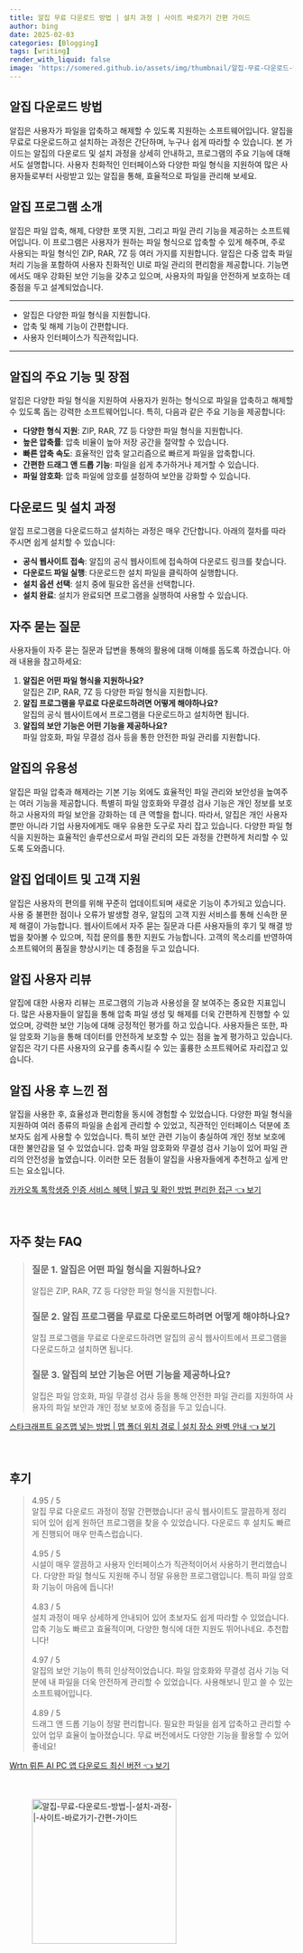 ```yaml
---
title: 알집 무료 다운로드 방법 | 설치 과정 | 사이트 바로가기 간편 가이드
author: bing
date: 2025-02-03
categories: [Blogging]
tags: [writing]
render_with_liquid: false
image: 'https://somered.github.io/assets/img/thumbnail/알집-무료-다운로드-방법-|-설치-과정-|-사이트-바로가기-간편-가이드.webp'
---
```



<h2 id='알집 다운로드 방법'>알집 다운로드 방법</h2>

<p>알집은 사용자가 파일을 압축하고 해제할 수 있도록 지원하는 소프트웨어입니다. 알집을 무료로 다운로드하고 설치하는 과정은 간단하며, 누구나 쉽게 따라할 수 있습니다. 본 가이드는 알집의 다운로드 및 설치 과정을 상세히 안내하고, 프로그램의 주요 기능에 대해서도 설명합니다. 사용자 친화적인 인터페이스와 다양한 파일 형식을 지원하여 많은 사용자들로부터 사랑받고 있는 알집을 통해, 효율적으로 파일을 관리해 보세요.</p>

<h2 id='알집 프로그램 소개'>알집 프로그램 소개</h2>

<p>알집은 파일 압축, 해제, 다양한 포맷 지원, 그리고 파일 관리 기능을 제공하는 소프트웨어입니다. 이 프로그램은 사용자가 원하는 파일 형식으로 압축할 수 있게 해주며, 주로 사용되는 파일 형식인 ZIP, RAR, 7Z 등 여러 가지를 지원합니다. 알집은 다중 압축 파일 처리 기능을 포함하여 사용자 친화적인 UI로 파일 관리의 편리함을 제공합니다. 기능면에서도 매우 강화된 보안 기능을 갖추고 있으며, 사용자의 파일을 안전하게 보호하는 데 중점을 두고 설계되었습니다.</p>

<hr />

<ul>
    <li>알집은 다양한 파일 형식을 지원합니다.</li>
    <li>압축 및 해제 기능이 간편합니다.</li>
    <li>사용자 인터페이스가 직관적입니다.</li>
</ul>

<hr />

<h2 id='알집의 주요 기능 및 장점'>알집의 주요 기능 및 장점</h2>

<p>알집은 다양한 파일 형식을 지원하여 사용자가 원하는 형식으로 파일을 압축하고 해제할 수 있도록 돕는 강력한 소프트웨어입니다. 특히, 다음과 같은 주요 기능을 제공합니다:</p>

<ul>
    <li><b>다양한 형식 지원</b>: ZIP, RAR, 7Z 등 다양한 파일 형식을 지원합니다.</li>
    <li><b>높은 압축률</b>: 압축 비율이 높아 저장 공간을 절약할 수 있습니다.</li>
    <li><b>빠른 압축 속도</b>: 효율적인 압축 알고리즘으로 빠르게 파일을 압축합니다.</li>
    <li><b>간편한 드래그 앤 드롭 기능</b>: 파일을 쉽게 추가하거나 제거할 수 있습니다.</li>
    <li><b>파일 암호화</b>: 압축 파일에 암호를 설정하여 보안을 강화할 수 있습니다.</li>
</ul>

<h2 id='다운로드 및 설치 과정'>다운로드 및 설치 과정</h2>

<p>알집 프로그램을 다운로드하고 설치하는 과정은 매우 간단합니다. 아래의 절차를 따라 주시면 쉽게 설치할 수 있습니다:</p>

<ul>
    <li><b>공식 웹사이트 접속</b>: 알집의 공식 웹사이트에 접속하여 다운로드 링크를 찾습니다.</li>
    <li><b>다운로드 파일 실행</b>: 다운로드한 설치 파일을 클릭하여 실행합니다.</li>
    <li><b>설치 옵션 선택</b>: 설치 중에 필요한 옵션을 선택합니다.</li>
    <li><b>설치 완료</b>: 설치가 완료되면 프로그램을 실행하여 사용할 수 있습니다.</li>
</ul>

<h2 id='자주 묻는 질문'>자주 묻는 질문</h2>

<p>사용자들이 자주 묻는 질문과 답변을 통해의 활용에 대해 이해를 돕도록 하겠습니다. 아래 내용을 참고하세요:</p>

<ol>
    <li><b>알집은 어떤 파일 형식을 지원하나요?</b><br>알집은 ZIP, RAR, 7Z 등 다양한 파일 형식을 지원합니다.</li>
    <li><b>알집 프로그램을 무료로 다운로드하려면 어떻게 해야하나요?</b><br>알집의 공식 웹사이트에서 프로그램을 다운로드하고 설치하면 됩니다.</li>
    <li><b>알집의 보안 기능은 어떤 기능을 제공하나요?</b><br>파일 암호화, 파일 무결성 검사 등을 통한 안전한 파일 관리를 지원합니다.</li>
</ol>

<h2 id='알집의 유용성'>알집의 유용성</h2>

<p>알집은 파일 압축과 해제라는 기본 기능 외에도 효율적인 파일 관리와 보안성을 높여주는 여러 기능을 제공합니다. 특별히 파일 암호화와 무결성 검사 기능은 개인 정보를 보호하고 사용자의 파일 보안을 강화하는 데 큰 역할을 합니다. 따라서, 알집은 개인 사용자 뿐만 아니라 기업 사용자에게도 매우 유용한 도구로 자리 잡고 있습니다. 다양한 파일 형식을 지원하는 효율적인 솔루션으로서 파일 관리의 모든 과정을 간편하게 처리할 수 있도록 도와줍니다.</p>

<h2 id='알집 업데이트 및 고객 지원'>알집 업데이트 및 고객 지원</h2>

<p>알집은 사용자의 편의를 위해 꾸준히 업데이트되며 새로운 기능이 추가되고 있습니다. 사용 중 불편한 점이나 오류가 발생할 경우, 알집의 고객 지원 서비스를 통해 신속한 문제 해결이 가능합니다. 웹사이트에서 자주 묻는 질문과 다른 사용자들의 후기 및 해결 방법을 찾아볼 수 있으며, 직접 문의를 통한 지원도 가능합니다. 고객의 목소리를 반영하여 소프트웨어의 품질을 향상시키는 데 중점을 두고 있습니다.</p>

<h2 id='알집 사용자 리뷰'>알집 사용자 리뷰</h2>

<p>알집에 대한 사용자 리뷰는 프로그램의 기능과 사용성을 잘 보여주는 중요한 지표입니다. 많은 사용자들이 알집을 통해 압축 파일 생성 및 해제를 더욱 간편하게 진행할 수 있었으며, 강력한 보안 기능에 대해 긍정적인 평가를 하고 있습니다. 사용자들은 또한, 파일 암호화 기능을 통해 데이터를 안전하게 보호할 수 있는 점을 높게 평가하고 있습니다. 알집은 각기 다른 사용자의 요구를 충족시킬 수 있는 훌륭한 소프트웨어로 자리잡고 있습니다.</p>

<h2 id='알집 사용 후 느낀 점'>알집 사용 후 느낀 점</h2>

<p>알집을 사용한 후, 효율성과 편리함을 동시에 경험할 수 있었습니다. 다양한 파일 형식을 지원하여 여러 종류의 파일을 손쉽게 관리할 수 있었고, 직관적인 인터페이스 덕분에 초보자도 쉽게 사용할 수 있었습니다. 특히 보안 관련 기능이 충실하여 개인 정보 보호에 대한 불안감을 덜 수 있었습니다. 압축 파일 암호화와 무결성 검사 기능이 있어 파일 관리의 안전성을 높였습니다. 이러한 모든 점들이 알집을 사용자들에게 추천하고 싶게 만드는 요소입니다.</p>


<p><a class="click-button" title="카카오톡 톡학생증 인증 서비스 혜택 | 발급 및 확인 방법 편리한 접근" href="https://somered.github.io/posts/%EC%B9%B4%EC%B9%B4%EC%98%A4%ED%86%A1-%ED%86%A1%ED%95%99%EC%83%9D%EC%A6%9D-%EC%9D%B8%EC%A6%9D-%EC%84%9C%EB%B9%84%EC%8A%A4-%ED%98%9C%ED%83%9D-%EB%B0%9C%EA%B8%89-%EB%B0%8F-%ED%99%95%EC%9D%B8-%EB%B0%A9%EB%B2%95-%ED%8E%B8%EB%A6%AC%ED%95%9C-%EC%A0%91%EA%B7%BC/" rel="dofollow">카카오톡 톡학생증 인증 서비스 혜택 | 발급 및 확인 방법 편리한 접근 👈 보기</a></p><br>
<h2 id='자주_찾는_FAQ'>자주 찾는 FAQ</h2>
<div itemscope="" itemtype="https://schema.org/FAQPage"> 
<blockquote> 
<div itemscope="" itemprop="mainEntity" itemtype="https://schema.org/Question"> 
<h3 itemprop="name">질문 1. 알집은 어떤 파일 형식을 지원하나요?</h3> 
<div itemscope="" itemprop="acceptedAnswer" itemtype="https://schema.org/Answer"> 
<span itemprop="text"> 
<p>알집은 ZIP, RAR, 7Z 등 다양한 파일 형식을 지원합니다.</p> 
</span> 
</div> 
</div> 
<div itemscope="" itemprop="mainEntity" itemtype="https://schema.org/Question"> 
<h3 itemprop="name">질문 2. 알집 프로그램을 무료로 다운로드하려면 어떻게 해야하나요?</h3> 
<div itemscope="" itemprop="acceptedAnswer" itemtype="https://schema.org/Answer"> 
<span itemprop="text"> 
<p>알집 프로그램을 무료로 다운로드하려면 알집의 공식 웹사이트에서 프로그램을 다운로드하고 설치하면 됩니다.</p> 
</span> 
</div> 
</div> 
<div itemscope="" itemprop="mainEntity" itemtype="https://schema.org/Question"> 
<h3 itemprop="name">질문 3. 알집의 보안 기능은 어떤 기능을 제공하나요?</h3> 
<div itemscope="" itemprop="acceptedAnswer" itemtype="https://schema.org/Answer"> 
<span itemprop="text"> 
<p>알집은 파일 암호화, 파일 무결성 검사 등을 통해 안전한 파일 관리를 지원하여 사용자의 파일 보안과 개인 정보 보호에 중점을 두고 있습니다.</p> 
</span> 
</div> 
</div> 
</blockquote> 
</div>
<p><a class="click-button" title="스타크래프트 유즈맵 넣는 방법 | 맵 폴더 위치 경로 | 설치 장소 완벽 안내" href="https://somered.github.io/posts/%EC%8A%A4%ED%83%80%ED%81%AC%EB%9E%98%ED%94%84%ED%8A%B8-%EC%9C%A0%EC%A6%88%EB%A7%B5-%EB%84%A3%EB%8A%94-%EB%B0%A9%EB%B2%95-%EB%A7%B5-%ED%8F%B4%EB%8D%94-%EC%9C%84%EC%B9%98-%EA%B2%BD%EB%A1%9C-%EC%84%A4%EC%B9%98-%EC%9E%A5%EC%86%8C-%EC%99%84%EB%B2%BD-%EC%95%88%EB%82%B4/" rel="dofollow">스타크래프트 유즈맵 넣는 방법 | 맵 폴더 위치 경로 | 설치 장소 완벽 안내 👈 보기</a></p><br>
<h2 id='후기'>후기</h2>
<div itemscope itemtype="https://schema.org/Product">
  <blockquote>
  <div itemprop="review" itemscope itemtype="https://schema.org/Review">
      <div itemprop="reviewRating" itemscope itemtype="https://schema.org/Rating"> <span itemprop="ratingValue">4.95</span> / <span itemprop="bestRating">5</span> </div>
      <span itemprop="reviewBody">알집 무료 다운로드 과정이 정말 간편했습니다! 공식 웹사이트도 깔끔하게 정리되어 있어 쉽게 원하던 프로그램을 찾을 수 있었습니다. 다운로드 후 설치도 빠르게 진행되어 매우 만족스럽습니다.</span>
  </div>
  <br>
  <div itemprop="review" itemscope itemtype="https://schema.org/Review">
      <div itemprop="reviewRating" itemscope itemtype="https://schema.org/Rating"> <span itemprop="ratingValue">4.95</span> / <span itemprop="bestRating">5</span> </div>
      <span itemprop="reviewBody">시설이 매우 깔끔하고 사용자 인터페이스가 직관적이어서 사용하기 편리했습니다. 다양한 파일 형식도 지원해 주니 정말 유용한 프로그램입니다. 특히 파일 암호화 기능이 마음에 듭니다!</span>
  </div>
  <br>
  <div itemprop="review" itemscope itemtype="https://schema.org/Review">
      <div itemprop="reviewRating" itemscope itemtype="https://schema.org/Rating"> <span itemprop="ratingValue">4.83</span> / <span itemprop="bestRating">5</span> </div>
      <span itemprop="reviewBody">설치 과정이 매우 상세하게 안내되어 있어 초보자도 쉽게 따라할 수 있었습니다. 압축 기능도 빠르고 효율적이며, 다양한 형식에 대한 지원도 뛰어나네요. 추천합니다!</span>
  </div>
  <br>
  <div itemprop="review" itemscope itemtype="https://schema.org/Review">
      <div itemprop="reviewRating" itemscope itemtype="https://schema.org/Rating"> <span itemprop="ratingValue">4.97</span> / <span itemprop="bestRating">5</span> </div>
      <span itemprop="reviewBody">알집의 보안 기능이 특히 인상적이었습니다. 파일 암호화와 무결성 검사 기능 덕분에 내 파일을 더욱 안전하게 관리할 수 있었습니다. 사용해보니 믿고 쓸 수 있는 소프트웨어입니다.</span>
  </div>
  <br>
  <div itemprop="review" itemscope itemtype="https://schema.org/Review">
      <div itemprop="reviewRating" itemscope itemtype="https://schema.org/Rating"> <span itemprop="ratingValue">4.89</span> / <span itemprop="bestRating">5</span> </div>
      <span itemprop="reviewBody">드래그 앤 드롭 기능이 정말 편리합니다. 필요한 파일을 쉽게 압축하고 관리할 수 있어 업무 효율이 높아졌습니다. 무료 버전에서도 다양한 기능을 활용할 수 있어 좋네요!</span>
  </div>
  </blockquote>
</div>
<p><a class="click-button" title="Wrtn 뤼튼 AI PC 앱 다운로드 최신 버전" href="https://somered.github.io/posts/Wrtn-%EB%A4%BC%ED%8A%BC-AI-PC-%EC%95%B1-%EB%8B%A4%EC%9A%B4%EB%A1%9C%EB%93%9C-%EC%B5%9C%EC%8B%A0-%EB%B2%84%EC%A0%84/" rel="dofollow">Wrtn 뤼튼 AI PC 앱 다운로드 최신 버전 👈 보기</a></p><br>
<figure class="image"><img src="https://somered.github.io/assets/img/thumbnail/알집-무료-다운로드-방법-|-설치-과정-|-사이트-바로가기-간편-가이드.webp" alt="알집-무료-다운로드-방법-|-설치-과정-|-사이트-바로가기-간편-가이드" width="256" height="256"></figure>